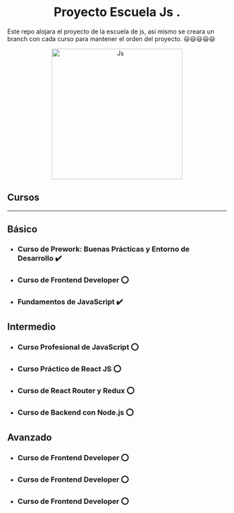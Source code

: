 # <div align="center">Proyecto Escuela Js .</div>

Este repo alojara el proyecto de la escuela de js, así mismo se creara un branch con cada curso para mantener el orden del proyecto. 😃😃😃😃😃

<p align="center">
 
<img src="https://66.media.tumblr.com/1cda98dcc93b997a336ec0e32fd4a134/tumblr_px05wkVgDH1yuj7veo1_400.jpg" title="Js" width="300" height="300">

</p>

## Cursos 
***
## Básico

* ### Curso de Prework: Buenas Prácticas y Entorno de Desarrollo ✔️
* ### Curso de Frontend Developer ⭕️
* ### Fundamentos de JavaScript ✔️

## Intermedio

* ### Curso Profesional de JavaScript ⭕️
* ### Curso Práctico de React JS ⭕️
* ### Curso de React Router y Redux ⭕️
* ### Curso de Backend con Node.js ⭕️

## Avanzado

* ### Curso de Frontend Developer ⭕️
* ### Curso de Frontend Developer ⭕️
* ### Curso de Frontend Developer ⭕️
